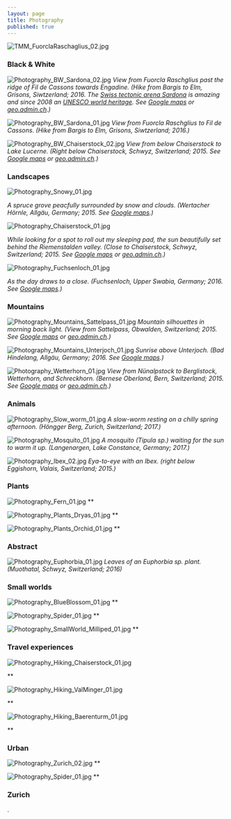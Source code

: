 ```yaml
---
layout: page
title: Photography
published: true
---
```

![TMM_FuorclaRaschaglius_02.jpg]({{site.baseurl}}/img/TMM_FuorclaRaschaglius_02.jpg)

<!---Whenever I can I spent my spare-time outdoors. Nature is recreation, inspiration, and playground all at the same time. And to me, it is the all-you-need, all-in-one package.-->

### Black & White

![Photography_BW_Sardona_02.jpg]({{site.baseurl}}/img/Photography_BW_Sardona_02.jpg)
*View from Fuorcla Raschglius past the ridge of Fil de Cassons towards Engadine. (Hike from Bargis to Elm, Grisons, Siwtzerland; 2016. The [Swiss tectonic arena Sardona](https://www.eda.admin.ch/aboutswitzerland/en/home/dossiers/unesco-welterbe--schutz-universeller-schaetze-/tektonikarena-sardona.html) is amazing and since 2008 an [UNESCO world heritage](http://whc.unesco.org/en/list/1179). See [Google maps](https://www.google.de/maps/place/Fuorcla+Raschglius/@46.8836504,9.2649864,3183m/data=!3m1!1e3!4m5!3m4!1s0x4784d985ec903857:0xc5eb61c6409b873d!8m2!3d46.8875514!4d9.2581629) or [geo.admin.ch](https://map.geo.admin.ch/?lang=de&topic=ech&bgLayer=ch.swisstopo.pixelkarte-farbe&layers=ch.swisstopo.zeitreihen,ch.bfs.gebaeude_wohnungs_register,ch.bav.haltestellen-oev,ch.swisstopo.swisstlm3d-wanderwege&layers_visibility=false,false,false,false&layers_timestamp=18641231,,,&E=2739400.96&N=1194291.14&zoom=7.488594761554028).)*

![Photography_BW_Sardona_01.jpg]({{site.baseurl}}/img/Photography_BW_Sardona_01.jpg)
*View from Fuorcla Raschglius to Fil de Cassons. (Hike from Bargis to Elm, Grisons, Siwtzerland; 2016.)*

![Photography_BW_Chaiserstock_02.jpg]({{site.baseurl}}/img/Photography_BW_Chaiserstock_02.jpg)
*View from below Chaiserstock to Lake Lucerne. (Right below Chaiserstock, Schwyz, Switzerland; 2015. See [Google maps](https://www.google.de/maps/place/Chaiserstock/@46.9283654,8.7198237,3181m/data=!3m2!1e3!4b1!4m5!3m4!1s0x4785465b7017563f:0x7ebcbd1e8cd02f7c!8m2!3d46.9283663!4d8.7285785) or [geo.admin.ch](https://map.geo.admin.ch/?lang=de&topic=ech&bgLayer=ch.swisstopo.pixelkarte-farbe&layers=ch.swisstopo.zeitreihen,ch.bfs.gebaeude_wohnungs_register,ch.bav.haltestellen-oev,ch.swisstopo.swisstlm3d-wanderwege&layers_visibility=false,false,false,false&layers_timestamp=18641231,,,&E=2697735.56&N=1198374.07&zoom=7.83192809488736).)*  


### Landscapes
![Photography_Snowy_01.jpg]({{site.baseurl}}/img/Photography_Snowy_01.jpg)
<!---{:.image-caption}-->
*A spruce grove peacfully surrounded by snow and clouds. (Wertacher Hörnle, Allgäu, Germany; 2015. See [Google maps](https://www.google.de/maps/place/Wertacher+H%C3%B6rnle/@47.5455537,10.3713793,14z/data=!3m1!4b1!4m5!3m4!1s0x479c88a0bc99ad3d:0x61830788aa4221e7!8m2!3d47.5455556!4d10.3888889!5m1!1e4).)*  

<!---![Photography_Calanca_01.jpg]({{site.baseurl}}/img/Photography_Calanca_01.jpg)
*Indian summer in Calanca valley. (Calanca valley, Grissons, Switzerland; 2017. See [Google maps](https://www.google.de/maps/place/Val+Calanca/@46.3383324,9.0369065,25724m/data=!3m1!1e3!4m5!3m4!1s0x4784519997372e3f:0x3421dab80dd6ea4!8m2!3d46.3383333!4d9.1069444) or [geo.admin.ch](https://map.geo.admin.ch/?lang=de&topic=ech&bgLayer=ch.swisstopo.pixelkarte-farbe&layers=ch.swisstopo.zeitreihen,ch.bfs.gebaeude_wohnungs_register,ch.bav.haltestellen-oev,ch.swisstopo.swisstlm3d-wanderwege&layers_visibility=false,false,false,false&layers_timestamp=18641231,,,&E=2725128.41&N=1130086.71&zoom=4.203184093441111).)*-->

![Photography_Chaiserstock_01.jpg]({{site.baseurl}}/img/Photography_Chaiserstock_01.jpg)
<!---{:.image-caption}-->
*While looking for a spot to roll out my sleeping pad, the sun beautifully set behind the Riemenstalden valley. (Close to Chaiserstock, Schwyz, Switzerland; 2015. See [Google maps](https://www.google.de/maps/place/Chaiserstock/@46.9283654,8.7198237,3181m/data=!3m2!1e3!4b1!4m5!3m4!1s0x4785465b7017563f:0x7ebcbd1e8cd02f7c!8m2!3d46.9283663!4d8.7285785) or [geo.admin.ch](https://map.geo.admin.ch/?lang=de&topic=ech&bgLayer=ch.swisstopo.pixelkarte-farbe&layers=ch.swisstopo.zeitreihen,ch.bfs.gebaeude_wohnungs_register,ch.bav.haltestellen-oev,ch.swisstopo.swisstlm3d-wanderwege&layers_visibility=false,false,false,false&layers_timestamp=18641231,,,&E=2697735.56&N=1198374.07&zoom=7.83192809488736).)* 

![Photography_Fuchsenloch_01.jpg]({{site.baseurl}}/img/Photography_Fuchsenloch_01.jpg)
<!---{:.image-caption}-->
*As the day draws to a close. (Fuchsenloch, Upper Swabia, Germany; 2016. See [Google maps](https://www.google.ch/maps/@47.8173618,9.7090123,3127m/data=!3m1!1e3).)*  


### Mountains

![Photography_Mountains_Sattelpass_01.jpg]({{site.baseurl}}/img/Photography_Mountains_Sattelpass_01.jpg)
*Mountain silhouettes in morning back light. (View from Sattelpass, Obwalden, Switzerland; 2015. See [Google maps](https://www.google.de/maps/place/Sattelpass/@46.8657991,8.0374011,12737m/data=!3m1!1e3!4m5!3m4!1s0x478feb3b82f56763:0xcabd83c53146e2a8!8m2!3d46.8658!4d8.07242) or [geo.admin.ch](https://map.geo.admin.ch/?lang=de&topic=ech&bgLayer=ch.swisstopo.pixelkarte-farbe&layers=ch.swisstopo.zeitreihen,ch.bfs.gebaeude_wohnungs_register,ch.bav.haltestellen-oev,ch.swisstopo.swisstlm3d-wanderwege&layers_visibility=false,false,false,false&layers_timestamp=18641231,,,&E=2648308.00&N=1190719.00&zoom=7).)*

![Photography_Mountains_Unterjoch_01.jpg]({{site.baseurl}}/img/Photography_Mountains_Unterjoch_01.jpg)
*Sunrise above Unterjoch. (Bad Hindelang, Allgäu, Germany; 2016. See [Google maps](https://www.google.de/maps/place/Unterjoch,+87541+Bad+Hindelang,+Germany/@47.5423005,10.4128921,6288m/data=!3m1!1e3!4m5!3m4!1s0x479c88c4a9f610f7:0x3bd83ed3dd08db59!8m2!3d47.5445363!4d10.4268226).)*

<!---![Photography_Joeri_01.jpg]({{site.baseurl}}/img/Photography_Joeri_01.jpg)
*An unnamed mountain peak above the remains of the Jöri glacier. (Next to Flüela Wisshorn, Grisons, Switzerland; 2015. See [Google maps](https://www.google.de/maps/place/Fl%C3%BCela+Wisshorn/@46.7681172,9.9670055,3190m/data=!3m1!1e3!4m5!3m4!1s0x47835edd1bcf944b:0x1645236d51bd13e4!8m2!3d46.7621491!4d9.9666971) or [geo.admin.ch](https://map.geo.admin.ch/?lang=de&topic=ech&bgLayer=ch.swisstopo.pixelkarte-farbe&layers=ch.swisstopo.zeitreihen,ch.bfs.gebaeude_wohnungs_register,ch.bav.haltestellen-oev,ch.swisstopo.swisstlm3d-wanderwege&layers_visibility=false,false,false,false&layers_timestamp=18641231,,,&E=2793043.56&N=1182602.81&zoom=9.059999999999999).)*-->

![Photography_Wetterhorn_01.jpg]({{site.baseurl}}/img/Photography_Wetterhorn_01.jpg)
*View from Nünalpstock to Berglistock, Wetterhorn, and Schreckhorn. (Bernese Oberland, Bern, Switzerland; 2015. See [Google maps](https://www.google.de/maps/place/Wetterhorn/@46.612957,8.1056487,12797m/data=!3m1!1e3!4m13!1m7!3m6!1s0x478f9ccc88c05cdf:0x4e0e685eedd6e167!2sSchreckhorn!3b1!8m2!3d46.5899!4d8.11818!3m4!1s0x478f9b3e9807434f:0xebe54706949d956d!8m2!3d46.6387486!4d8.1155813) or [geo.admin.ch](https://map.geo.admin.ch/?lang=de&topic=ech&bgLayer=ch.swisstopo.pixelkarte-farbe&layers=ch.swisstopo.zeitreihen,ch.bfs.gebaeude_wohnungs_register,ch.bav.haltestellen-oev,ch.swisstopo.swisstlm3d-wanderwege&layers_visibility=false,false,false,false&layers_timestamp=18641231,,,&E=2653335.61&N=1164177.73&zoom=5.461928094887355).)*  

### Animals  
![Photography_Slow_worm_01.jpg]({{site.baseurl}}/img/Photography_Slow_worm_01.jpg)
*A slow-worm resting on a chilly spring afternoon. (Höngger Berg, Zurich, Switzerland; 2017.)*

![Photography_Mosquito_01.jpg]({{site.baseurl}}/img/Photography_Mosquito_01.jpg)
*A mosquito (Tipula sp.) waiting for the sun to warm it up. (Langenargen, Lake Constance, Germany; 2017.)*

![Photography_Ibex_02.jpg]({{site.baseurl}}/img/Photography_Ibex_02.jpg)
*Eya-to-eye with an Ibex. (right below Eggishorn, Valais, Switzerland; 2015.)*  

### Plants

![Photography_Fern_01.jpg]({{site.baseurl}}/img/Photography_Fern_01.jpg) 
**

![Photography_Plants_Dryas_01.jpg]({{site.baseurl}}/img/Photography_Plants_Dryas_01.jpg) 
**

![Photography_Plants_Orchid_01.jpg]({{site.baseurl}}/img/Photography_Plants_Orchid_01.jpg) 
**  


### Abstract

![Photography_Euphorbia_01.jpg]({{site.baseurl}}/img/Photography_Euphorbia_01.jpg)
*Leaves of an Euphorbia sp. plant. (Muothatal, Schwyz, Switzerland; 2016)*


### Small worlds

![Photography_BlueBlossom_01.jpg]({{site.baseurl}}/img/Photography_BlueBlossom_01.jpg) 
**

![Photography_Spider_01.jpg]({{site.baseurl}}/img/Photography_Spider_01.jpg) 
**

![Photography_SmallWorld_Milliped_01.jpg]({{site.baseurl}}/img/Photography_SmallWorld_Milliped_01.jpg) 
**  


### Travel experiences

![Photography_Hiking_Chaiserstock_01.jpg]({{site.baseurl}}/img/Photography_Hiking_Chaiserstock_01.jpg)
<!---{:.image-caption}-->
**  

![Photography_Hiking_ValMinger_01.jpg]({{site.baseurl}}/img/Photography_Hiking_ValMinger_01.jpg)
<!---{:.image-caption}-->
** 

![Photography_Hiking_Baerenturm_01.jpg]({{site.baseurl}}/img/Photography_Hiking_Baerenturm_01.jpg)
<!---{:.image-caption}-->
**   


### Urban

![Photography_Zurich_02.jpg ]({{site.baseurl}}/img/Photography_Zurich_02.jpg) 
**

![Photography_Spider_01.jpg]({{site.baseurl}}/img/Photography_Spider_01.jpg) 
**  


### Zurich





.
